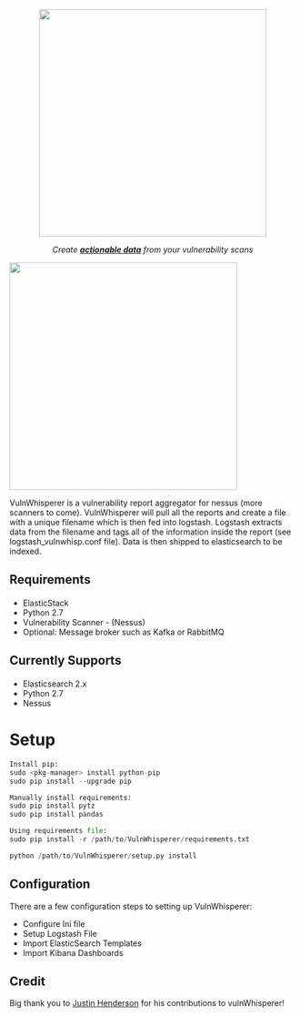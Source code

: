 <p align="center"><img src="https://github.com/austin-taylor/vulnwhisperer/blob/master/docs/source/vuln_whisperer_logo_s.png" width="400px"></p>

<p align="center"> <i>Create <u><b>actionable data</b></u> from your vulnerability scans </i> </p> 

<p align="center" style="width:400px"><img src="https://github.com/austin-taylor/vulnwhisperer/blob/master/docs/source/vulnwhisp_dashboard.jpg" style="width:400px"></p>


VulnWhisperer is a vulnerability report aggregator for nessus (more scanners to come). VulnWhisperer will pull all the reports
 and create a file with a unique filename which is then fed into logstash. Logstash extracts data from the filename and tags all of the information inside the report (see logstash_vulnwhisp.conf file). Data is then shipped to elasticsearch to be indexed.


Requirements
-------------
####
*   ElasticStack
*   Python 2.7
*   Vulnerability Scanner - (Nessus)
*   Optional: Message broker such as Kafka or RabbitMQ 

Currently Supports
-------------
####
*   Elasticsearch 2.x
*   Python 2.7
*   Nessus


Setup
===============

```python
Install pip:
sudo <pkg-manager> install python-pip
sudo pip install --upgrade pip

Manually install requirements:
sudo pip install pytz
sudo pip install pandas

Using requirements file:
sudo pip install -r /path/to/VulnWhisperer/requirements.txt

python /path/to/VulnWhisperer/setup.py install
```


Configuration
-----

There are a few configuration steps to setting up VulnWhisperer:
*   Configure Ini file
*   Setup Logstash File
*   Import ElasticSearch Templates
*   Import Kibana Dashboards


Credit
------
Big thank you to <a href="https://github.com/SMAPPER">Justin Henderson</a> for his contributions to vulnWhisperer!
